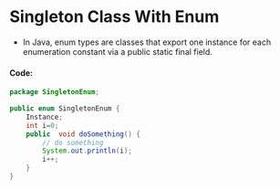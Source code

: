 # Singleton Class With Enum

* In Java, enum types are classes that export one instance for each enumeration constant via a public static final field.

#### Code:
```java
package SingletonEnum;

public enum SingletonEnum {
    Instance;
    int i=0;
    public  void doSomething() {
        // do something
        System.out.println(i);
        i++;
    }
}

```